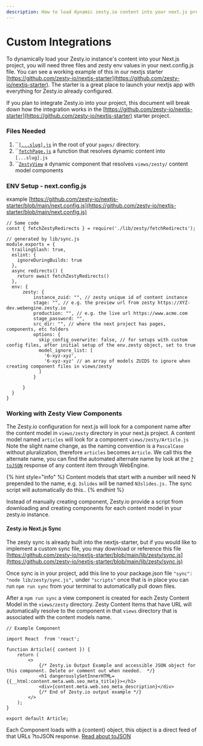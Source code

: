 ```yaml
---
description: How to load dynamic zesty.io content into your next.js project
---
```


# Custom Integrations

To dynamically load your Zesty.io instance's content into your Next.js project, you will need three files and zesty env values in your next.config.js file. You can see a working example of this in our nextjs starter [https://github.com/zesty-io/nextjs-starter](https://github.com/zesty-io/nextjs-starter). The starter is a great place to launch your nextjs app with everything for Zesty.io already configured.

If you plan to integrate Zesty.io into your project, this document will break down how the integration works in the [https://github.com/zesty-io/nextjs-starter](https://github.com/zesty-io/nextjs-starter) starter project.

### Files Needed

1. ``[`[...slug].js`](https://github.com/zesty-io/nextjs-starter/blob/main/pages/\[...slug].js) in the root of your `pages/` directory.
2. ``[`fetchPage.js`](https://github.com/zesty-io/nextjs-starter/blob/main/lib/zesty/fetchPage.js) a function that resolves dynamic content into `[...slug].js`
3. ``[`ZestyView`](https://github.com/zesty-io/nextjs-starter/blob/main/components/zesty/ZestyView.js) a dynamic component that resolves `views/zesty/` content model components

### ENV Setup - next.config.js&#x20;

example [https://github.com/zesty-io/nextjs-starter/blob/main/next.config.js](https://github.com/zesty-io/nextjs-starter/blob/main/next.config.js)

```
// Some code
const { fetchZestyRedirects } = require('./lib/zesty/fetchRedirects');

// generated by lib/sync.js
module.exports = {
  trailingSlash: true,
  eslint: {
    ignoreDuringBuilds: true
  },
  async redirects() {
    return await fetchZestyRedirects()
  },
  env: {
      zesty: {
          instance_zuid: "", // zesty unique id of content instance
          stage: "", // e.g. the preview url from zesty https://XYZ-dev.webengine.zesty.io
          production: "", // e.g. the live url https://www.acme.com
          stage_password: "",
          src_dir: "", // where the next project has pages, components, etc folders
          options: {
            skip_config_overwrite: false, // for setups with custom config files, after initial setup of the env.zesty object, set to true
            model_ignore_list: [
              '6-xyz-xyz',
              '6-xyz-xyz' // an array of models ZUIDS to ignore when creating component files in views/zesty
            ]
          }

      }
  }
}
```

### Working with Zesty View Components

The Zesty.io configuration for next.js will look for a component name after the content model in `views/zesty` directory in your next.js project. A content model named `articles` will look for a component `views/zesty/Article.js` Note the slight name change, as the naming convention is a `PascalCase` without pluralization, therefore `articles` becomes `Article`. We call this the alternate name, you can find the automated alternate name by look at the [`?toJSON`](../../apis/json-endpoints/headless-and-hybrid-tojson.md#content-output) response of any content item through WebEngine.

{% hint style="info" %}
Content models that start with a number will need N prepended to the name, e.g. `3slides` will be named `N3slides.js.` The sync script will automatically do this..
{% endhint %}

Instead of manually creating component, Zesty.io provide a script from downloading and creating components for each content model in your zesty.io instance.&#x20;

#### Zesty.io Next.js Sync

The zesty sync is already built into the nextjs-starter, but if you would like to implement a custom sync file, you may download or reference this file [https://github.com/zesty-io/nextjs-starter/blob/main/lib/zesty/sync.js](https://github.com/zesty-io/nextjs-starter/blob/main/lib/zesty/sync.js)

Once sync is in your project, add this line to your package.json file `"sync": "node lib/zesty/sync.js",` under `"scripts"` once that is in place you can  run `npm run sync` from your terminal to automatically pull down files.

After a `npm run sync` a view component is created for each Zesty Content Model in the `views/zesty` directory. Zesty Content Items that have URL will automatically resolve to the component in that `views` directory that is associated with the content models name.

```
// Example Component

import React  from 'react';

function Article({ content }) {
    return (
        <>
            {/* Zesty.io Output Example and accessible JSON object for this component. Delete or comment out when needed.  */}
            <h1 dangerouslySetInnerHTML={{__html:content.meta.web.seo_meta_title}}></h1>
            <div>{content.meta.web.seo_meta_description}</div>
            {/* End of Zesty.io output example */}
        </>
    );
}

export default Article;
```

Each Component loads with a {content} object, this object is a direct feed of that URLs ?toJSON response. [Read about toJSON](https://zesty.org/services/web-engine/introduction-to-parsley/parsley-index#tojson)
